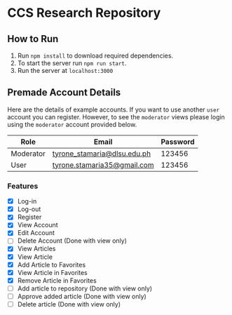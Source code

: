 # CCS Research Repository

## How to Run

1. Run `npm install` to download required dependencies.
2. To start the server run `npm run start`.
3. Run the server at `localhost:3000`

## Premade Account Details

Here are the details of example accounts. If you want to use another `user` account you can register. However, to see the `moderator` views please login using the `moderator` account provided below.

| Role      | Email                       | Password |
| --------- | --------------------------- | -------- |
| Moderator | tyrone_stamaria@dlsu.edu.ph | 123456   |
| User      | tyrone.stamaria35@gmail.com | 123456   |

### Features

- [x] Log-in
- [x] Log-out
- [x] Register
- [x] View Account
- [x] Edit Account
- [ ] Delete Account (Done with view only)
- [x] View Articles
- [x] View Article
- [x] Add Article to Favorites
- [x] View Article in Favorites
- [x] Remove Article in Favorites
- [ ] Add article to repository (Done with view only)
- [ ] Approve added article (Done with view only)
- [ ] Delete article (Done with view only)
